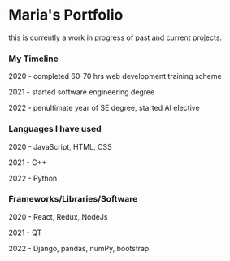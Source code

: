 # Maria's Portfolio 

this is currently a work in progress of past and current projects.



### My Timeline

2020 - completed 60-70 hrs web development training scheme

2021 - started software engineering degree

2022 - penultimate year of SE degree, started AI elective


### Languages I have used

2020 - JavaScript, HTML, CSS

2021 - C++

2022 - Python


### Frameworks/Libraries/Software

2020 - React, Redux, NodeJs

2021 - QT

2022 - Django, pandas, numPy, bootstrap
